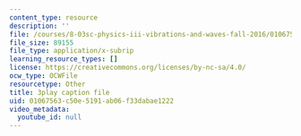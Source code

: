 ```yaml
---
content_type: resource
description: ''
file: /courses/8-03sc-physics-iii-vibrations-and-waves-fall-2016/01067563c50e5191ab06f33dabae1222_sBKHUPDUI1o.vtt
file_size: 89155
file_type: application/x-subrip
learning_resource_types: []
license: https://creativecommons.org/licenses/by-nc-sa/4.0/
ocw_type: OCWFile
resourcetype: Other
title: 3play caption file
uid: 01067563-c50e-5191-ab06-f33dabae1222
video_metadata:
  youtube_id: null
---
```


